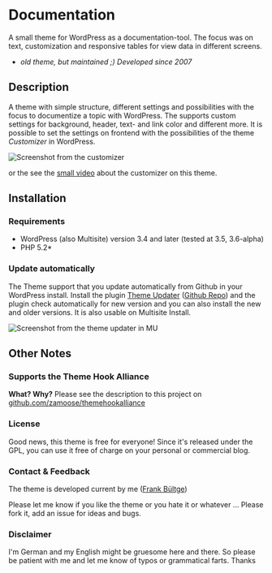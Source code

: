 # Documentation
A small theme for WordPress as a documentation-tool.
The focus was on text, customization and responsive tables for view data in different screens.

* *old theme, but maintained ;) Developed since 2007*

## Description
A theme with simple structure, different settings and possibilities with the focus to documentize a topic with WordPress.
The supports custom settings for background, header, text- and link color and different more. It is possible to set the settings on frontend with the possibilities of the theme *Customizer* in WordPress.

![Screenshot from the customizer](https://raw.github.com/bueltge/Documentation/master/assets/screenshot-1.png)

or the see the [small video](https://vimeo.com/51533540) about the customizer on this theme.

## Installation
### Requirements
* WordPress (also Multisite) version 3.4 and later (tested at 3.5, 3.6-alpha)
* PHP 5.2*

### Update automatically
The Theme support that you update automatically from Github in your WordPress install.
Install the plugin [Theme Updater](http://wordpress.org/extend/plugins/theme-updater/) ([Github Repo](https://github.com/UCF/Theme-Updater)) and the plugin check automatically for new version and you can also install the new and older versions. It is also usable on Multisite Install.

![Screenshot from the theme updater in MU](https://raw.github.com/bueltge/Documentation/master/assets/screenshot-2.png)


## Other Notes
### Supports the Theme Hook Alliance
**What? Why?**
Please see the description to this project on [github.com/zamoose/themehookalliance](https://github.com/zamoose/themehookalliance)
### License
Good news, this theme is free for everyone! Since it's released under the GPL, you can use it free of charge on your personal or commercial blog.

### Contact & Feedback
The theme is developed current by me ([Frank Bültge](http://bueltge.de))

Please let me know if you like the theme or you hate it or whatever ... Please fork it, add an issue for ideas and bugs.

### Disclaimer
I'm German and my English might be gruesome here and there. So please be patient with me and let me know of typos or grammatical farts. Thanks